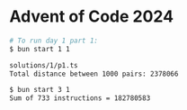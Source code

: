 # Advent of Code 2024

```bash
# To run day 1 part 1:
$ bun start 1 1

solutions/1/p1.ts
Total distance between 1000 pairs: 2378066

$ bun start 3 1
Sum of 733 instructions = 182780583
```
